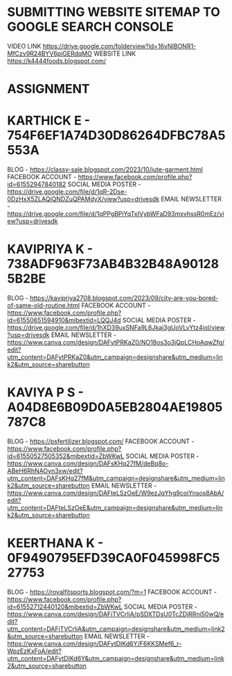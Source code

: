 # SUBMITTING WEBSITE SITEMAP TO GOOGLE SEARCH CONSOLE
VIDEO LINK 
https://drive.google.com/folderview?id=16vNIBONR1-MfCzv9R24BYV6piGERdqMO
WEBSITE LINK
https://k4444foods.blogspot.com/

# ASSIGNMENT
# KARTHICK E - 754F6EF1A74D30D86264DFBC78A5553A
BLOG - https://classy-sale.blogspot.com/2023/10/jute-garment.html
FACEBOOK ACCOUNT - https://www.facebook.com/profile.php?id=61552947840182
SOCIAL MEDIA POSTER - https://drive.google.com/file/d/1qR-2Dse-0DzHxX5ZLAQjQNDZuQPAMdyX/view?usp=drivesdk
EMAIL NEWSLETTER - https://drive.google.com/file/d/1qPPgBPiYqTxIVybWFaD93mxvhssR0mEz/view?usp=drivesdk

# KAVIPRIYA K - 738ADF963F73AB4B32B48A901285B2BE
BLOG - https://kavipriya2708.blogspot.com/2023/09/city-are-you-bored-of-same-old-routine.html
FACEBOOK ACCOUNT - https://www.facebook.com/profile.php?id=61550651594910&mibextid=LQQJ4d
SOCIAL MEDIA POSTER - https://drive.google.com/file/d/1hXD39uxSNFa9L6Jkaj3gUoVLvYtz4iol/view?usp=drivesdk
EMAIL NEWSLETTER - https://www.canva.com/design/DAFytPRKaZ0/NO18os3o3jQpLCHoAqwZfg/edit?utm_content=DAFytPRKaZ0&utm_campaign=designshare&utm_medium=link2&utm_source=sharebutton

# KAVIYA P S - A04D8E6B09D0A5EB2804AE19805787C8
BLOG - https://psfertilizer.blogspot.com/
FACEBOOK ACCOUNT - https://www.facebook.com/profile.php?id=61550527505352&mibextid=ZbWKwL
SOCIAL MEDIA POSTER - https://www.canva.com/design/DAFsKHq27fM/deBq8o-ABeH6RhNAOyn3xw/edit?utm_content=DAFsKHq27fM&utm_campaign=designshare&utm_medium=link2&utm_source=sharebutton
EMAIL NEWSLETTER - https://www.canva.com/design/DAFteLSzOeE/W9ezJqYhg9coiYnsos8AbA/edit?utm_content=DAFteLSzOeE&utm_campaign=designshare&utm_medium=link2&utm_source=sharebutton

# KEERTHANA K - 0F9490795EFD39CA0F045998FC527753
BLOG - https://royalfitsports.blogspot.com/?m=1
FACEBOOK ACCOUNT - https://www.facebook.com/profile.php?id=61552712440120&mibextid=ZbWKwL
SOCIAL MEDIA POSTER -https://www.canva.com/design/DAFiTVCrliA/pSDXTDsU0TcZDjRRni50wQ/edit?utm_content=DAFiTVCrliA&utm_campaign=designshare&utm_medium=link2&utm_source=sharebutton
EMAIL NEWSLETTER - https://www.canva.com/design/DAFytDIKd6Y/F6KKSMef6_r-WpzEzKxFoA/edit?utm_content=DAFytDIKd6Y&utm_campaign=designshare&utm_medium=link2&utm_source=sharebutton
